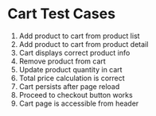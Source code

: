# Cart Test Cases

1. Add product to cart from product list
2. Add product to cart from product detail
3. Cart displays correct product info
4. Remove product from cart
5. Update product quantity in cart
6. Total price calculation is correct
7. Cart persists after page reload
8. Proceed to checkout button works
9. Cart page is accessible from header
